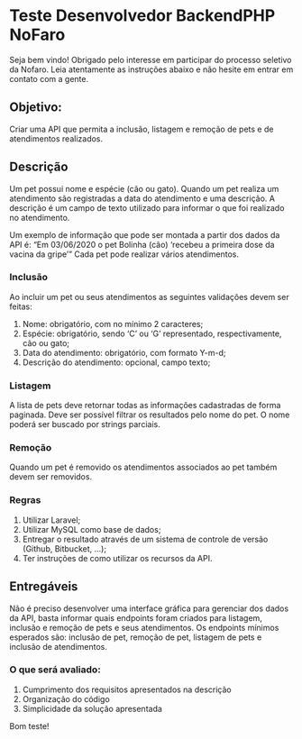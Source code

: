 # Teste Desenvolvedor BackendPHP NoFaro 

Seja bem vindo! Obrigado pelo interesse em participar do processo seletivo da Nofaro.
Leia atentamente as instruções abaixo e não hesite em entrar em contato com a gente.

## Objetivo:
Criar uma API que permita a inclusão, listagem e remoção de pets e de atendimentos
realizados.

## Descrição
Um pet possui nome e espécie (cão ou gato). Quando um pet realiza um atendimento são
registradas a data do atendimento e uma descrição. A descrição é um campo de texto utilizado
para informar o que foi realizado no atendimento.

Um exemplo de informação que pode ser montada a partir dos dados da API é: “Em
03/06/2020 o pet Bolinha (cão) ‘recebeu a primeira dose da vacina da gripe’”
Cada pet pode realizar vários atendimentos.

### Inclusão
Ao incluir um pet ou seus atendimentos as seguintes validações devem ser feitas:
1. Nome: obrigatório, com no mínimo 2 caracteres;
1. Espécie: obrigatório, sendo ‘C’ ou ‘G’ representado, respectivamente, cão ou gato;
1. Data do atendimento: obrigatório, com formato Y-m-d;
1. Descrição do atendimento: opcional, campo texto;

### Listagem
A lista de pets deve retornar todas as informações cadastradas de forma paginada.
Deve ser possível filtrar os resultados pelo nome do pet.
O nome poderá ser buscado por strings parciais.

### Remoção
Quando um pet é removido os atendimentos associados ao pet também devem ser removidos.

### Regras
1. Utilizar Laravel;
1. Utilizar MySQL como base de dados;
1. Entregar o resultado através de um sistema de controle de versão (Github, Bitbucket, ...);
1. Ter instruções de como utilizar os recursos da API.

## Entregáveis
Não é preciso desenvolver uma interface gráfica para gerenciar dos dados da API, basta
informar quais endpoints foram criados para listagem, inclusão e remoção de pets e seus
atendimentos. Os endpoints mínimos esperados são: inclusão de pet, remoção de pet, listagem
de pets e inclusão de atendimentos.

### O que será avaliado:
1. Cumprimento dos requisitos apresentados na descrição
1. Organização do código
1. Simplicidade da solução apresentada

Bom teste!
